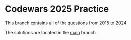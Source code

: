 # Codewars 2025 Practice

This branch contains all of the questions from 2015 to 2024

The solutions are located in the [main](https://github.com/RudideC/Codewars-2025-practice/tree/main) branch
